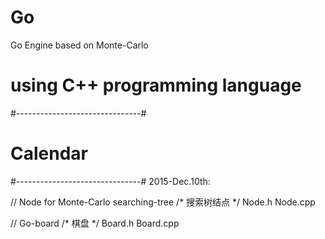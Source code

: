 # Go
Go Engine based on Monte-Carlo

# using C++ programming language

#-------------------------------#
# Calendar						#
#-------------------------------#
2015-Dec.10th:

// Node for Monte-Carlo searching-tree
/* 搜索树结点 */
Node.h
Node.cpp

// Go-board
/* 棋盘 */
Board.h
Board.cpp



